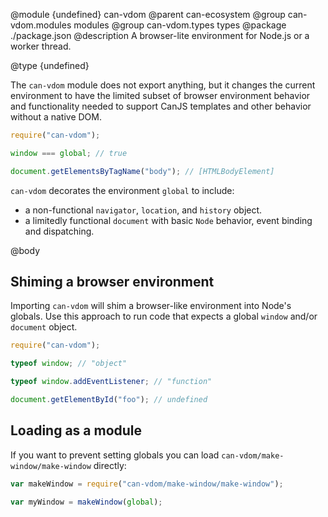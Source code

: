 @module {undefined} can-vdom
@parent can-ecosystem
@group can-vdom.modules modules
@group can-vdom.types types
@package ./package.json
@description A browser-lite environment for Node.js or a worker thread.

@type {undefined}

The `can-vdom` module does not export anything, but it changes the current
environment to have the limited subset of browser environment behavior and
functionality needed to support CanJS templates and other behavior without
a native DOM.

```js
require("can-vdom");

window === global; // true

document.getElementsByTagName("body"); // [HTMLBodyElement]
```

`can-vdom` decorates the environment `global` to include:

 - a non-functional `navigator`, `location`, and `history` object.
 - a limitedly functional `document` with basic `Node` behavior, event binding and dispatching.



@body



## Shiming a browser environment

Importing `can-vdom` will shim a browser-like environment into Node's globals. Use this approach to run code that expects a global `window` and/or `document` object.

```js
require("can-vdom");

typeof window; // "object"

typeof window.addEventListener; // "function"

document.getElementById("foo"); // undefined
```

## Loading as a module

If you want to prevent setting globals you can load `can-vdom/make-window/make-window` directly:

```js
var makeWindow = require("can-vdom/make-window/make-window");

var myWindow = makeWindow(global);
```
